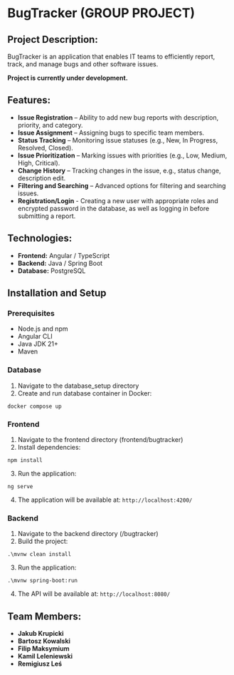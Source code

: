 # BugTracker (GROUP PROJECT)
## Project Description:
BugTracker is an application that enables IT teams to efficiently report, track, and manage bugs and other software issues.

**Project is currently under development.**

## Features:
- **Issue Registration** – Ability to add new bug reports with description, priority, and category.
- **Issue Assignment** – Assigning bugs to specific team members.
- **Status Tracking** – Monitoring issue statuses (e.g., New, In Progress, Resolved, Closed).
- **Issue Prioritization** – Marking issues with priorities (e.g., Low, Medium, High, Critical).
- **Change History** – Tracking changes in the issue, e.g., status change, description edit.
- **Filtering and Searching** – Advanced options for filtering and searching issues.
- **Registration/Login** - Creating a new user with appropriate roles and encrypted password in the database, as well as logging in before submitting a report.

## Technologies:
- **Frontend:** Angular / TypeScript
- **Backend:** Java / Spring Boot
- **Database:** PostgreSQL

## Installation and Setup

### Prerequisites
- Node.js and npm
- Angular CLI
- Java JDK 21+
- Maven

### Database
1. Navigate to the database_setup directory
2. Create and run database container in Docker:
```
docker compose up
```

### Frontend
1. Navigate to the frontend directory (frontend/bugtracker)
2. Install dependencies:
```
npm install
```
3. Run the application:
```
ng serve
```
4. The application will be available at: `http://localhost:4200/`

### Backend
1. Navigate to the backend directory (/bugtracker)
2. Build the project:
```
.\mvnw clean install
```
3. Run the application:
```
.\mvnw spring-boot:run
```
4. The API will be available at: `http://localhost:8080/`


## Team Members:
- **Jakub Krupicki**  
- **Bartosz Kowalski**  
- **Filip Maksymium**  
- **Kamil Leleniewski**  
- **Remigiusz Leś**   

